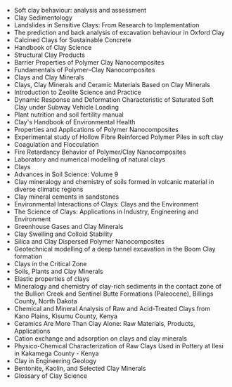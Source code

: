 <ul>


 <li><a target="_blank" href="https://github.com/manjunath5496/Clay-Science-Books/blob/master/clay(1).pdf" style="text-decoration:none;">Soft clay behaviour: analysis and assessment</a></li>
                            
 <li><a target="_blank" href="https://github.com/manjunath5496/Clay-Science-Books/blob/master/clay(2).pdf" style="text-decoration:none;">Clay Sedimentology</a></li>

<li><a target="_blank" href="https://github.com/manjunath5496/Clay-Science-Books/blob/master/clay(3).pdf" style="text-decoration:none;">Landslides in Sensitive Clays: From Research to Implementation</a></li>
 <li><a target="_blank" href="https://github.com/manjunath5496/Clay-Science-Books/blob/master/clay(4).pdf" style="text-decoration:none;">The prediction and back analysis of excavation behaviour in Oxford Clay</a></li>                              
<li><a target="_blank" href="https://github.com/manjunath5496/Clay-Science-Books/blob/master/clay(5).pdf" style="text-decoration:none;">Calcined Clays for Sustainable Concrete</a></li>

 <li><a target="_blank" href="https://github.com/manjunath5496/Clay-Science-Books/blob/master/clay(6).pdf" style="text-decoration:none;">Handbook of Clay Science</a></li>
                            
 <li><a target="_blank" href="https://github.com/manjunath5496/Clay-Science-Books/blob/master/clay(7).pdf" style="text-decoration:none;">Structural Clay Products</a></li>

<li><a target="_blank" href="https://github.com/manjunath5496/Clay-Science-Books/blob/master/clay(8).pdf" style="text-decoration:none;">Barrier Properties of Polymer Clay Nanocomposites</a></li>
 <li><a target="_blank" href="https://github.com/manjunath5496/Clay-Science-Books/blob/master/clay(9).pdf" style="text-decoration:none;">Fundamentals of Polymer–Clay Nanocomposites</a></li>                              
<li><a target="_blank" href="https://github.com/manjunath5496/Clay-Science-Books/blob/master/clay(10).pdf" style="text-decoration:none;">Clays and Clay Minerals</a></li>


 <li><a target="_blank" href="https://github.com/manjunath5496/Clay-Science-Books/blob/master/clay(11).pdf" style="text-decoration:none;">Clays, Clay Minerals and Ceramic Materials Based on Clay Minerals</a></li>
                            
 <li><a target="_blank" href="https://github.com/manjunath5496/Clay-Science-Books/blob/master/clay(12).pdf" style="text-decoration:none;">Introduction to Zeolite Science and Practice</a></li>

<li><a target="_blank" href="https://github.com/manjunath5496/Clay-Science-Books/blob/master/clay(13).pdf" style="text-decoration:none;">Dynamic Response and Deformation Characteristic of Saturated Soft Clay under Subway Vehicle Loading</a></li>
 <li><a target="_blank" href="https://github.com/manjunath5496/Clay-Science-Books/blob/master/clay(14).pdf" style="text-decoration:none;"> Plant nutrition and soil fertility manual</a></li>                              
<li><a target="_blank" href="https://github.com/manjunath5496/Clay-Science-Books/blob/master/clay(15).pdf" style="text-decoration:none;">Clay's Handbook of Environmental Health</a></li>

 <li><a target="_blank" href="https://github.com/manjunath5496/Clay-Science-Books/blob/master/clay(16).pdf" style="text-decoration:none;">Properties and Applications of Polymer Nanocomposites</a></li>
                            
 <li><a target="_blank" href="https://github.com/manjunath5496/Clay-Science-Books/blob/master/clay(17).pdf" style="text-decoration:none;">Experimental study of Hollow Fibre Reinforced Polymer Piles in soft clay</a></li>

<li><a target="_blank" href="https://github.com/manjunath5496/Clay-Science-Books/blob/master/clay(18).pdf" style="text-decoration:none;">Coagulation and Flocculation</a></li>
 <li><a target="_blank" href="https://github.com/manjunath5496/Clay-Science-Books/blob/master/clay(19).pdf" style="text-decoration:none;">Fire Retardancy Behavior of Polymer/Clay Nanocomposites</a></li>                              
<li><a target="_blank" href="https://github.com/manjunath5496/Clay-Science-Books/blob/master/clay(20).pdf" style="text-decoration:none;">Laboratory and numerical modelling of natural clays</a></li>


 <li><a target="_blank" href="https://github.com/manjunath5496/Clay-Science-Books/blob/master/clay(21).pdf" style="text-decoration:none;">Clays</a></li>
                            
 <li><a target="_blank" href="https://github.com/manjunath5496/Clay-Science-Books/blob/master/clay(22).pdf" style="text-decoration:none;">Advances in Soil Science: Volume 9</a></li>

<li><a target="_blank" href="https://github.com/manjunath5496/Clay-Science-Books/blob/master/clay(23).pdf" style="text-decoration:none;">Clay mineralogy and chemistry of soils formed in volcanic material in diverse climatic regions</a></li>
 <li><a target="_blank" href="https://github.com/manjunath5496/Clay-Science-Books/blob/master/clay(24).pdf" style="text-decoration:none;">Clay mineral cements in sandstones</a></li>                              
<li><a target="_blank" href="https://github.com/manjunath5496/Clay-Science-Books/blob/master/clay(25).pdf" style="text-decoration:none;">Environmental Interactions of Clays: Clays and the Environment</a></li>


 <li><a target="_blank" href="https://github.com/manjunath5496/Clay-Science-Books/blob/master/clay(26).pdf" style="text-decoration:none;">The Science of Clays: Applications in Industry, Engineering and Environment</a></li>
                            
 <li><a target="_blank" href="https://github.com/manjunath5496/Clay-Science-Books/blob/master/clay(27).pdf" style="text-decoration:none;">Greenhouse Gases and Clay Minerals</a></li>

<li><a target="_blank" href="https://github.com/manjunath5496/Clay-Science-Books/blob/master/clay(28).pdf" style="text-decoration:none;">Clay Swelling and Colloid Stability</a></li>
 <li><a target="_blank" href="https://github.com/manjunath5496/Clay-Science-Books/blob/master/clay(29).pdf" style="text-decoration:none;">Silica and Clay Dispersed Polymer Nanocomposites</a></li>                              
<li><a target="_blank" href="https://github.com/manjunath5496/Clay-Science-Books/blob/master/clay(30).pdf" style="text-decoration:none;">Geotechnical modelling of a deep tunnel excavation in the Boom Clay formation</a></li>


 <li><a target="_blank" href="https://github.com/manjunath5496/Clay-Science-Books/blob/master/clay(31).pdf" style="text-decoration:none;">Clays in the Critical Zone</a></li>
                            
 <li><a target="_blank" href="https://github.com/manjunath5496/Clay-Science-Books/blob/master/clay(32).pdf" style="text-decoration:none;">Soils, Plants and Clay Minerals</a></li>

<li><a target="_blank" href="https://github.com/manjunath5496/Clay-Science-Books/blob/master/clay(33).pdf" style="text-decoration:none;">Elastic properties of clays</a></li>
 <li><a target="_blank" href="https://github.com/manjunath5496/Clay-Science-Books/blob/master/clay(34).pdf" style="text-decoration:none;">Mineralogy and chemistry of clay-rich sediments in the contact zone of the Bullion Creek and Sentinel
Butte Formations (Paleocene), Billings County, North Dakota</a></li>                              
<li><a target="_blank" href="https://github.com/manjunath5496/Clay-Science-Books/blob/master/clay(35).pdf" style="text-decoration:none;">Chemical and Mineral Analysis of Raw and Acid-Treated Clays from Kano Plains, Kisumu County, Kenya</a></li>

 <li><a target="_blank" href="https://github.com/manjunath5496/Clay-Science-Books/blob/master/clay(36).pdf" style="text-decoration:none;">Ceramics Are More Than Clay Alone: Raw Materials, Products, Applications</a></li>                              
<li><a target="_blank" href="https://github.com/manjunath5496/Clay-Science-Books/blob/master/clay(37).pdf" style="text-decoration:none;">Cation exchange and adsorption on clays and clay minerals</a></li>

<li><a target="_blank" href="https://github.com/manjunath5496/Clay-Science-Books/blob/master/clay(38).pdf" style="text-decoration:none;">Physico-Chemical Characterization of Raw Clays Used in Pottery at Ilesi in Kakamega County - Kenya</a></li>
                            
 <li><a target="_blank" href="https://github.com/manjunath5496/Clay-Science-Books/blob/master/clay(39).pdf" style="text-decoration:none;"> Clay in Engineering Geology</a></li>

<li><a target="_blank" href="https://github.com/manjunath5496/Clay-Science-Books/blob/master/clay(40).pdf" style="text-decoration:none;">Bentonite, Kaolin, and Selected Clay Minerals</a></li>
 <li><a target="_blank" href="https://github.com/manjunath5496/Clay-Science-Books/blob/master/clay(41).pdf" style="text-decoration:none;">Glossary of Clay Science</a></li>   

</ul> 
